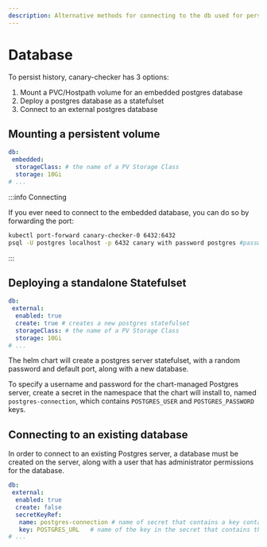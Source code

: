 ```yaml
---
description: Alternative methods for connecting to the db used for persistence
---
```

# Database

To persist history, canary-checker has 3 options:

1. Mount a PVC/Hostpath volume for an embedded postgres database
2. Deploy a postgres database as a statefulset
3. Connect to an external postgres database

## Mounting a persistent volume

```yaml title="values.yaml"
db:
 embedded:
  storageClass: # the name of a PV Storage Class
  storage: 10Gi
# ...
```

:::info Connecting

If you ever need to connect to the embedded database, you can do so by forwarding the port:

```bash
kubectl port-forward canary-checker-0 6432:6432
psql -U postgres localhost -p 6432 canary with password postgres #password will be postgres
```

:::

## Deploying a standalone Statefulset

```yaml title="values.yaml"
db:
 external:
  enabled: true
  create: true # creates a new postgres statefulset
  storageClass: # the name of a PV Storage Class
  storage: 10Gi
# ...
```

The helm chart will create a postgres server statefulset, with a random password and default port, along with a new database.

To specify a username and password for the chart-managed Postgres server, create a secret in the namespace that the chart will install to, named `postgres-connection`, which contains `POSTGRES_USER` and `POSTGRES_PASSWORD` keys.

## Connecting to an existing database

In order to connect to an existing Postgres server, a database must be created on the server, along with a user that has administrator permissions for the database.

```yaml title="values.yaml"
db:
 external:
  enabled: true
  create: false
  secretKeyRef:
   name: postgres-connection # name of secret that contains a key containging the postgres connection URI
   key: POSTGRES_URL   # name of the key in the secret that contains the postgres connection URI. The URI must be in the format 'postgresql://"$user":"$password"@"$host"/"$database"'
# ...
```
